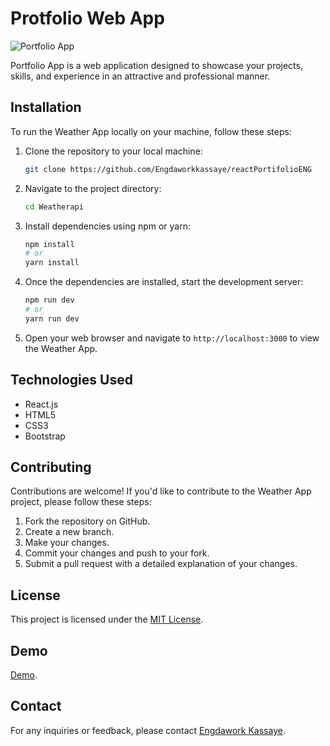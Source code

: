 # Protfolio Web App

![Portfolio App](https://via.placeholder.com/300x200)

Portfolio App is a web application designed to showcase your projects, skills, and experience in an attractive and professional manner.


## Installation

To run the Weather App locally on your machine, follow these steps:

1. Clone the repository to your local machine:

   ```bash
   git clone https://github.com/Engdaworkkassaye/reactPortifolioENG
   ```

2. Navigate to the project directory:

   ```bash
   cd Weatherapi
   ```

3. Install dependencies using npm or yarn:

   ```bash
   npm install
   # or
   yarn install
   ```

4. Once the dependencies are installed, start the development server:

   ```bash
   npm run dev
   # or
   yarn run dev
   ```

5. Open your web browser and navigate to `http://localhost:3000` to view the Weather App.


## Technologies Used

- React.js
- HTML5
- CSS3
- Bootstrap
## Contributing

Contributions are welcome! If you'd like to contribute to the Weather App project, please follow these steps:

1. Fork the repository on GitHub.
2. Create a new branch.
3. Make your changes.
4. Commit your changes and push to your fork.
5. Submit a pull request with a detailed explanation of your changes.

## License

This project is licensed under the [MIT License](LICENSE).

## Demo

[Demo](https://darling-alpaca-fcf2ef.netlify.app/).

## Contact

For any inquiries or feedback, please contact [Engdawork Kassaye](mailto:engdaworkkassaye6@gmail.com).
```

